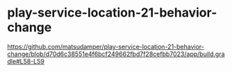 # play-service-location-21-behavior-change

https://github.com/matsudamper/play-service-location-21-behavior-change/blob/d70d6c38551e4f6bcf249662fbd7f28cefbb7023/app/build.gradle#L58-L59

